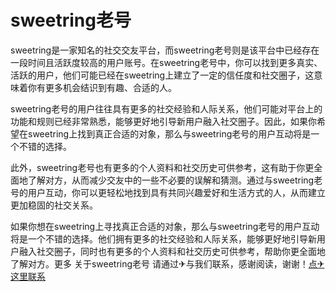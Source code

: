 # sweetring老号

sweetring是一家知名的社交交友平台，而sweetring老号则是该平台中已经存在一段时间且活跃度较高的用户账号。在sweetring老号中，你可以找到更多真实、活跃的用户，他们可能已经在sweetring上建立了一定的信任度和社交圈子，这意味着你有更多机会结识到有趣、合适的人。

sweetring老号的用户往往具有更多的社交经验和人际关系，他们可能对平台上的功能和规则已经非常熟悉，能够更好地引导新用户融入社交圈子。因此，如果你希望在sweetring上找到真正合适的对象，那么与sweetring老号的用户互动将是一个不错的选择。

此外，sweetring老号也有更多的个人资料和社交历史可供参考，这有助于你更全面地了解对方，从而减少交友中的一些不必要的误解和猜测。通过与sweetring老号的用户互动，你可以更轻松地找到具有共同兴趣爱好和生活方式的人，从而建立更加稳固的社交关系。

如果你想在sweetring上寻找真正合适的对象，那么与sweetring老号的用户互动将是一个不错的选择。他们拥有更多的社交经验和人际关系，能够更好地引导新用户融入社交圈子，同时也有更多的个人资料和社交历史可供参考，帮助你更全面地了解对方。更多 关于sweetring老号 请通过✈与我们联系，感谢阅读，谢谢！[点✈这里联系](https://w.k02.cc)